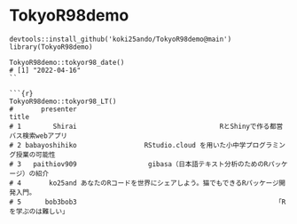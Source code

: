 # TokyoR98demo




```{r}
devtools::install_github('koki25ando/TokyoR98demo@main')
library(TokyoR98demo)
```

```{r}
TokyoR98demo::tokyor98_date()
# [1] "2022-04-16"
``

```{r}
TokyoR98demo::tokyor98_LT()
#       presenter                                                                  title
# 1        Shirai                                    RとShinyで作る都営バス検索webアプリ
# 2 babayoshihiko                 RStudio.cloud を用いた小中学プログラミング授業の可能性
# 3   paithiov909                  gibasa（日本語テキスト分析のためのRパッケージ）の紹介
# 4       ko25and あなたのRコードを世界にシェアしよう。猫でもできるRパッケージ開発入門。
# 5      bob3bob3                                                  「Rを学ぶのは難しい」
```